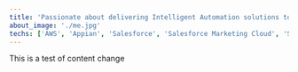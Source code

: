 ```yaml
---
title: 'Passionate about delivering Intelligent Automation solutions to improve CX, productivity and profitability through personalised digital experiences.'
about_image: './me.jpg'
techs: ['AWS', 'Appian', 'Salesforce', 'Salesforce Marketing Cloud', 'Splunk', 'Power BI', 'JIRA', 'Braintree', 'Tableau', 'Confluence', 'Slack', 'PayPal', 'ZenDesk']
---
```


This is a test of content change
